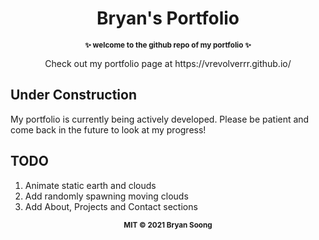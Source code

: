 <h1 align="center">Bryan's Portfolio</h1>

<p align="center">
  <b><small>✨ welcome to the github repo of my portfolio ✨</small></b>
</p>

<p align="center">Check out my portfolio page at https://vrevolverrr.github.io/</p>

## Under Construction
My portfolio is currently being actively developed. Please be patient and come back in the future to look at my progress!

## TODO
1. Animate static earth and clouds
2. Add randomly spawning moving clouds
3. Add About, Projects and Contact sections

<p align="center">
  <sub><strong>MIT © 2021 Bryan Soong</strong></sub>
</p>

